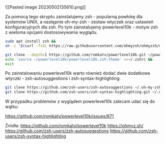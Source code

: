 ![[Pasted image 20230502135610.png]]

Za pomocą tego skryptu zainstalujemy zsh - popularną powłokę dla systemów UNIX, a następnie oh-my-zsh - zestaw wtyczek oraz ustawień konfiguracyjnych dla zsh. Po tym zainstalujemy powerlevel10k - motyw zsh z wieloma opcjami dostosowywania wyglądu.

```bash
sudo apt install zsh &&
sh -c "$(curl -fsSL https://raw.githubusercontent.com/ohmyzsh/ohmyzsh/master/tools/install.sh)"

git clone --depth=1 https://github.com/romkatv/powerlevel10k.git ~/powerlevel10k &&
echo 'source ~/powerlevel10k/powerlevel10k.zsh-theme' >>~/.zshrc &&
exit
```

Po zainstalowaniu powerlevel10k warto również dodać dwie dodatkowe wtyczki - zsh-autosuggestions i zsh-syntax-highlighting.

```bash
git clone https://github.com/zsh-users/zsh-autosuggestions ~/.oh-my-zsh/custom/plugins/zsh-autosuggestions  
git clone https://github.com/zsh-users/zsh-syntax-highlighting.git ~/.oh-my-zsh/custom/plugins/zsh-syntax-highlighting
```

W przypadku problemów z wyglądem powerlevel10k zalecam udać 
się do wątku:

https://github.com/romkatv/powerlevel10k/issues/671

Źródła:
https://github.com/romkatv/powerlevel10k
https://ohmyz.sh/
https://github.com/zsh-users/zsh-autosuggestions
https://github.com/zsh-users/zsh-syntax-highlighting
